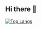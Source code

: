 ## Hi there 👋

<!--
**GiulianoPoeta99/GiulianoPoeta99** is a ✨ _special_ ✨ repository because its `README.md` (this file) appears on your GitHub profile.

Here are some ideas to get you started:

- 🔭 I’m currently working on ...
- 🌱 I’m currently learning ...
- 👯 I’m looking to collaborate on ...
- 🤔 I’m looking for help with ...
- 💬 Ask me about ...
- 📫 How to reach me: ...
- 😄 Pronouns: ...
- ⚡ Fun fact: ...
-->
[![Top Langs](https://github-readme-stats.vercel.app/api/top-langs/?username=GiulianoPoeta99&show_icons=true&locale=en&layout=compact&hide=javascript,html,css,typescript,scss,less)](https://github.com/anuraghazra/github-readme-stats)
